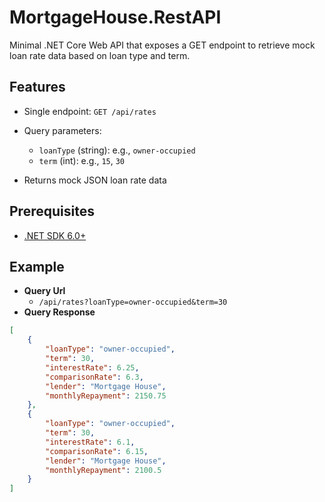 # MortgageHouse.RestAPI

Minimal .NET Core Web API that exposes a GET endpoint to retrieve mock loan rate data based on loan type and term.

## Features

- Single endpoint: `GET /api/rates`
- Query parameters:
  - `loanType` (string): e.g., `owner-occupied`
  - `term` (int): e.g., `15`, `30`

- Returns mock JSON loan rate data

## Prerequisites

- [.NET SDK 6.0+](https://dotnet.microsoft.com/en-us/download)

## Example

- **Query Url** 
  - `/api/rates?loanType=owner-occupied&term=30`
- **Query Response**
```json
[
    {
        "loanType": "owner-occupied",
        "term": 30,
        "interestRate": 6.25,
        "comparisonRate": 6.3,
        "lender": "Mortgage House",
        "monthlyRepayment": 2150.75
    },
    {
        "loanType": "owner-occupied",
        "term": 30,
        "interestRate": 6.1,
        "comparisonRate": 6.15,
        "lender": "Mortgage House",
        "monthlyRepayment": 2100.5
    }
]
```
